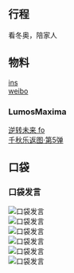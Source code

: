 ## 行程
看冬奥，陪家人

## 物料
[ins](https://www.instagram.com/p/CZj6TamvXiM/?utm_source=ig_web_copy_link)<br>
[weibo](https://weibo.com/5228056212/Le7HWkyPV)<br>
### LumosMaxima
[逆转未来 fo](https://weibo.com/7726863056/Le4r4blp7)<br>
[千秋乐返图·第5弹](https://weibo.com/7726863056/Le6q7env2)<br>

## 口袋
### 口袋发言
![口袋发言](./pocket48/imgs/messages1.jpeg)<br>
![口袋发言](./pocket48/imgs/P1.jpeg)<br>
![口袋发言](./pocket48/imgs/P2.jpeg)<br>
![口袋发言](./pocket48/imgs/P3.jpeg)<br>
![口袋发言](./pocket48/imgs/P4.jpeg)<br>
![口袋发言](./pocket48/imgs/P5.jpeg)<br>